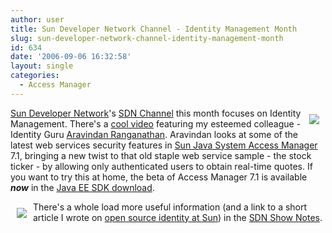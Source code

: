 ```yaml
---
author: user
title: Sun Developer Network Channel - Identity Management Month
slug: sun-developer-network-channel-identity-management-month
id: 634
date: '2006-09-06 16:32:58'
layout: single
categories:
  - Access Manager
---
```


[<span style="margin: 10px; float: right;">![](http://blog.superpat.com/wp-content/uploads/2009/09/AravindanR.jpg)</span>](http://blogs.sun.com/SDNChannel/entry/build_identity_confidence)

[Sun Developer Network](http://developers.sun.com/)'s [SDN Channel](http://blogs.sun.com/SDNChannel/) this month focuses on Identity Management. There's a [cool video](http://blogs.sun.com/SDNChannel/entry/build_identity_confidence) featuring my esteemed colleague - Identity Guru [Aravindan Ranganathan](http://blogs.sun.com/aravind). Aravindan looks at some of the latest web services security features in [Sun Java System Access Manager](http://www.sun.com/software/products/access_mgr/index.xml) 7.1, bringing a new twist to that old staple web service sample - the stock ticker - by allowing only authenticated users to obtain real-time quotes. If you want to try this at home, the beta of Access Manager 7.1 is available **_now_** in the [Java EE SDK download](http://java.sun.com/javaee/downloads/index.jsp).

[<span style="margin: 10px; float: left;">![](http://blog.superpat.com/Aravindan.jpg)</span>](http://blogs.sun.com/SDNChannel/entry/build_identity_confidence)

There's a whole load more useful information (and a link to a short article I wrote on [open source identity at Sun](http://developers.sun.com/prodtech/identserver/reference/techart/identity.html)) in the [SDN Show Notes](http://blogs.sun.com/SDNChannel/entry/welcome_to_the_new_sdn).